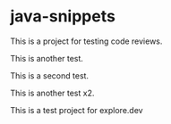 # java-snippets

This is a project for testing code reviews.

This is another test.

This is a second test.

This is another test x2.

This is a test project for explore.dev 

